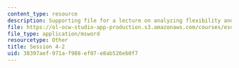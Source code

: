 ```yaml
---
content_type: resource
description: Supporting file for a lecture on analyzing flexibility and other topics.
file: https://ol-ocw-studio-app-production.s3.amazonaws.com/courses/esd-70j-engineering-economy-module-fall-2009/38397aef971af988ef07e8ab526eb0f7_ESD70session4_2.xls
file_type: application/msword
resourcetype: Other
title: Session 4-2
uid: 38397aef-971a-f988-ef07-e8ab526eb0f7
---
```

